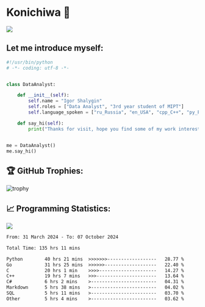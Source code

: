 # Konichiwa 👋
![](https://komarev.com/ghpvc/?username=IgorFandre&color=brightgreen)

## Let me introduce myself:
```py
#!/usr/bin/python
# -*- coding: utf-8 -*-


class DataAnalyst:

    def __init__(self):
        self.name = "Igor Shalygin"
        self.roles = ["Data Analyst", "3rd year student of MIPT"]
        self.language_spoken = ["ru_Russia", "en_USA", "cpp_C++", "py_Python", "go_Golang"]

    def say_hi(self):
        print("Thanks for visit, hope you find some of my work interesting.")


me = DataAnalyst()
me.say_hi()
```

## 🏆 GitHub Trophies:
![trophy](https://github-profile-trophy.vercel.app/?username=IgorFandre&title=MultiLanguage,Repositories,Commits,Experience,PullRequest,Reviews)

## 📈 Programming Statistics:

![](https://github-profile-summary-cards.vercel.app/api/cards/profile-details?username=IgorFandre&theme=solarized_dark)

<!--START_SECTION:waka-->

```txt
From: 31 March 2024 - To: 07 October 2024

Total Time: 135 hrs 11 mins

Python        40 hrs 21 mins  >>>>>>>------------------   28.77 %
Go            31 hrs 25 mins  >>>>>>-------------------   22.40 %
C             20 hrs 1 min    >>>>---------------------   14.27 %
C++           19 hrs 7 mins   >>>----------------------   13.64 %
C#            6 hrs 2 mins    >------------------------   04.31 %
Markdown      5 hrs 38 mins   >------------------------   04.02 %
SQL           5 hrs 11 mins   >------------------------   03.70 %
Other         5 hrs 4 mins    >------------------------   03.62 %
```

<!--END_SECTION:waka-->
